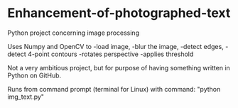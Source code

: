 # Enhancement-of-photographed-text
Python project concerning image processing

Uses Numpy and OpenCV to 
-load image, 
-blur the image, 
-detect edges, 
-detect 4-point contours
-rotates perspective
-applies threshold

Not a very ambitious project, but for purpose of having something written in Python on GitHub.

Runs from command prompt (terminal for Linux) with command: "python img_text.py"
